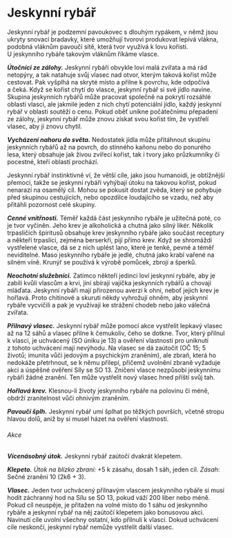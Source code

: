 # Jeskynní rybář

Jeskynní rybář je podzemní pavoukovec s dlouhým rypákem, v němž jsou ukryty snovací bradavky, které umožňují tvorovi produkovat lepivá vlákna, podobná vláknům pavoučí sítě, která tvor využívá k lovu kořisti. U jeskynního rybáře takovým vláknům říkáme vlasce.

***Útočníci ze zálohy.*** Jeskynní rybáři obvykle loví malá zvířata a má rád netopýry, a tak natahuje svůj vlasec nad otvor, kterým taková kořist může cestovat. Pak vyšplhá na skryté místo a přilne k povrchu, kde odpočívá a čeká. Když se kořist chytí do vlasce, jeskynní rybář si své jídlo navine. Skupina jeskynních rybářů může pracovat společně na pokrytí rozsáhlé oblasti vlasci, ale jakmile jeden z nich chytí potenciální jídlo, každý jeskynní rybář v oblasti soutěží o cenu. Pokud oběť unikne počátečnímu přepadení ze zálohy, jeskynní rybář může znovu získat svou kořist tím, že vystřelí vlasec, aby ji znovu chytil.

***Vycházení nahoru do světa.*** Nedostatek jídla může přitáhnout skupinu jeskynních rybářů až na povrch, do stinného kaňonu nebo do ponurého lesa, který obsahuje jak živou zvířecí kořist, tak i tvory jako průzkumníky či pocestné, kteří oblastí prochází.

Jeskynní rybář instinktivně ví, že větší cíle, jako jsou humanoidi, je obtížnější přemoci, takže se jeskynní rybáři vyhýbají útoku na takovou kořist, pokud nenarazí na osamělý cíl. Mohou se pokusit dostat zvěda, který se pohybuje před skupinou cestujících, nebo opozdilce loudajícího se vzadu, než aby přitáhli pozornost celé skupiny.

***Cenné vnitřnosti.*** Téměř každá část jeskynního rybáře je užitečná poté, co je tvor vyčiněn. Jeho krev je alkoholická a chutná jako silný likér. Několik trpasličích špiritusů obsahuje krev jeskynního rybáře jako součást receptury a někteří trpaslíci, zejména berserkři, pijí přímo krev. Když se shromáždí vystřelené vlasce, dá se z nich uplést lano, které je tenké, pevné a téměř neviditelné. Maso jeskynního rybáře je jedlé, chutná jako krabí vařené na silném víně. Krunýř se používá k výrobě pomůcek, zbrojí a šperků.

***Neochotní služebníci.*** Zatímco někteří jedinci loví jeskynní rybáře, aby je zabili kvůli vlascům a krvi, jiní sbírají vajíčka jeskynních rybářů a chovají mláďata. Jeskynní rybáři mají přirozenou averzi k ohni, neboť jejich krev je hořlavá. Proto chitinové a skuruti někdy vyhrožují ohněm, aby jeskynní rybáře vycvičili a pak je využívají ke strážení chodeb nebo jako válečná zvířata.


<Monster 
    title="Jeskynní rybář"
    subtitle="Střední obluda, bez přesvědčení"
    armor-class="16 (přirozená zbroj)"
    hit-points="58 (9k8 + 18)"
    speed="4 sáhy, šplhání 4 sáhy"
    str="16 (+3)"
    dex="13 (+1)"
    con="14 (+2)"
    int="3 (–4)"
    wis="10 (+0)"
    cha="3 (–4)"
    saving-thros=""
    skills="Nenápadnost +5, Vnímání +2"
    damage-vulnerabilities=""
    damage-resistance=""
    damage-immunities=""
    condition-immunities=""
    senses="mimosmyslové vnímání 12 sáhů, pasivní Vnímání 12"
    languages="—"
    challenge="3 (700 ZK)"
    >

***Přilnavý vlasec.*** Jeskynní rybář může pomocí akce vystřelit lepkavý vlasec až na 12 sáhů a vlasec přilne k čemukoliv, čeho se dotkne. Tvor, který přilnul k vlasci, je uchvácený (SO úniku je 13) a ověření vlastnosti pro uniknutí z tohoto uchvácení mají nevýhodu. Na vlasec se dá zaútočit (OČ 15; 5 životů; imunita vůči jedovým a psychickým zraněním), ale zbraň, která ho nedokáže přetrhnout, se k němu přilepí, přičemž uvolnění zbraně vyžaduje akci a úspěšné ověření Síly se SO 13. Zničení vlasce nezpůsobí jeskynnímu rybáři žádné zranění. Ten může vystřelit nový vlasec hned příští svůj tah.

***Hořlavá krev.*** Klesnou-li životy jeskynního rybáře na polovinu či méně, obdrží zranitelnost vůči ohnivým zraněním.

***Pavoučí šplh.*** Jeskynní rybář umí šplhat po těžkých površích, včetně stropu hlavou dolů, aniž by si musel házet na ověření vlastnosti.

###### Akce

***Vícenásobný útok.*** Jeskynní rybář zaútočí dvakrát klepetem.

***Klepeto.*** *Útok na blízko zbraní:* +5 k zásahu, dosah 1 sáh, jeden cíl. *Zásah*: Sečné zranění 10 (2k6 + 3).

***Vlasec.*** Jeden tvor uchvácený přilnavým vlascem jeskynního rybáře si musí hodit záchranný hod na Sílu se SO 13, pokud váží 200 liber nebo méně. Pokud cíl neuspěje, je přitažen na volné místo do 1 sáhu od jeskynního rybáře a jeskynní rybář na něj zaútočí klepetem jako bonusovou akci. Navinutí cíle uvolní všechny ostatní, kdo přilnuli k vlasci. Dokud uchvácení cíle neskončí, jeskynní rybář nemůže vystřelit další vlasec.

</Monster>

